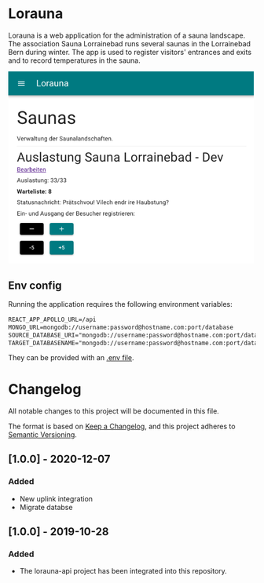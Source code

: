 # Lorauna

Lorauna is a web application for the administration of a sauna landscape. The association Sauna Lorrainebad runs several saunas in the Lorrainebad Bern during winter. The app is used to register visitors' entrances and exits and to record temperatures in the sauna.

<img width="500px" src="./assets/screenshot.png" alt="Screenshot" />

## Env config

Running the application requires the following environment variables:

```
REACT_APP_APOLLO_URL=/api
MONGO_URL=mongodb://username:password@hostname.com:port/database
SOURCE_DATABASE_URI="mongodb://username:password@hostname.com:port/database"
TARGET_DATABASENAME="mongodb://username:password@hostname.com:port/database"
```

They can be provided with an [.env file](https://github.com/motdotla/dotenv).

# Changelog

All notable changes to this project will be documented in this file.

The format is based on [Keep a Changelog](https://keepachangelog.com/en/1.0.0/),
and this project adheres to [Semantic Versioning](https://semver.org/spec/v2.0.0.html).

## [1.0.0] - 2020-12-07

### Added
- New uplink integration
- Migrate databse
## [1.0.0] - 2019-10-28
### Added
- The lorauna-api project has been integrated into this repository.